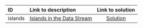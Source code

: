 | ID | Link to description | Link to solution |
|:---|:---|:---:|
| islands | [Islands in the Data Stream](https://open.kattis.com/problems/islands) | [Solution](https://github.com/versenyi98/leetcode-solutions/tree/main/solutions/Islands%20in%20the%20Data%20Stream)|
